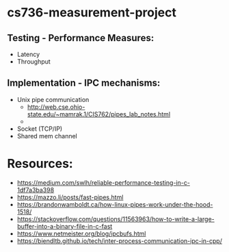 # cs736-measurement-project

## Testing - Performance Measures: 
- Latency
- Throughput

## Implementation - IPC mechanisms:
- Unix pipe communication
  - http://web.cse.ohio-state.edu/~mamrak.1/CIS762/pipes_lab_notes.html
  - 
- Socket (TCP/IP)
- Shared mem channel

# Resources: 
- https://medium.com/swlh/reliable-performance-testing-in-c-1df7a3ba398
- https://mazzo.li/posts/fast-pipes.html
- https://brandonwamboldt.ca/how-linux-pipes-work-under-the-hood-1518/
- https://stackoverflow.com/questions/11563963/how-to-write-a-large-buffer-into-a-binary-file-in-c-fast
- https://www.netmeister.org/blog/ipcbufs.html
- https://biendltb.github.io/tech/inter-process-communication-ipc-in-cpp/